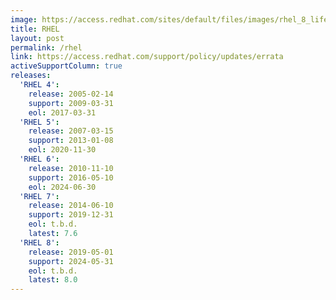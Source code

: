 ```yaml
---
image: https://access.redhat.com/sites/default/files/images/rhel_8_life_cycle_8_0519_releases.png
title: RHEL
layout: post
permalink: /rhel
link: https://access.redhat.com/support/policy/updates/errata
activeSupportColumn: true
releases:
  'RHEL 4':
    release: 2005-02-14
    support: 2009-03-31
    eol: 2017-03-31
  'RHEL 5':
    release: 2007-03-15
    support: 2013-01-08
    eol: 2020-11-30
  'RHEL 6':
    release: 2010-11-10
    support: 2016-05-10
    eol: 2024-06-30
  'RHEL 7':
    release: 2014-06-10
    support: 2019-12-31
    eol: t.b.d.
    latest: 7.6
  'RHEL 8':
    release: 2019-05-01
    support: 2024-05-31
    eol: t.b.d.
    latest: 8.0
---
```

